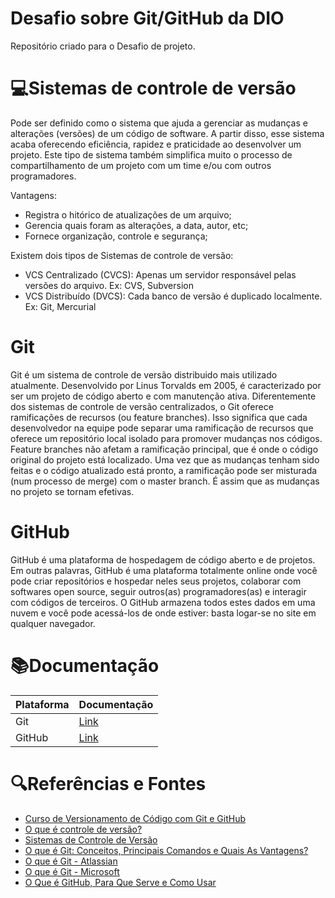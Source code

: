 # Desafio sobre Git/GitHub da DIO

Repositório criado para o Desafio de projeto.


# 💻Sistemas de controle de versão
  Pode ser definido como o sistema que ajuda a gerenciar as mudanças e alterações (versões) de um código de software. A partir disso, esse sistema acaba oferecendo eficiência, rapidez e praticidade ao desenvolver um projeto.
  Este tipo de sistema também simplifica muito o processo de compartilhamento de um projeto com um time e/ou com outros programadores.

Vantagens:
- Registra o hitórico de atualizações de um arquivo;
- Gerencia quais foram as alterações, a data, autor, etc;
- Fornece organização, controle e segurança;

Existem dois tipos de Sistemas de controle de versão:
- VCS Centralizado (CVCS): Apenas um servidor responsável pelas versões do arquivo. Ex: CVS, Subversion
- VCS Distribuído (DVCS): Cada banco de versão é duplicado localmente. Ex: Git, Mercurial


# Git
  Git é um sistema de controle de versão distribuido mais utilizado atualmente. Desenvolvido por Linus Torvalds em 2005, é caracterizado por ser um projeto de código aberto e com manutenção ativa.
  Diferentemente dos sistemas de controle de versão centralizados, o Git oferece ramificações de recursos (ou feature branches). Isso significa que cada desenvolvedor na equipe pode separar uma ramificação de recursos que oferece um repositório local isolado para promover mudanças nos códigos.
  Feature branches não afetam a ramificação principal, que é onde o código original do projeto está localizado. Uma vez que as mudanças tenham sido feitas e o código atualizado está pronto, a ramificação pode ser misturada (num processo de merge) com o master branch. É assim que as mudanças no projeto se tornam efetivas.


# GitHub
  GitHub é uma plataforma de hospedagem de código aberto e de projetos. Em outras palavras, GitHub é uma plataforma totalmente online onde você pode criar repositórios e hospedar neles seus projetos, colaborar com softwares open source, seguir outros(as) programadores(as) e interagir com códigos de terceiros.
  O GitHub armazena todos estes dados em uma nuvem e você pode acessá-los de onde estiver: basta logar-se no site em qualquer navegador.

# 📚Documentação

|Plataforma|Documentação|
|------------|------------|
|Git|[Link](https://git-scm.com/docs)|
|GitHub|[Link](https://docs.github.com/en/get-started)|

# 🔍Referências e Fontes
- [Curso de Versionamento de Código com Git e GitHub](https://web.dio.me/course/versionamento-de-codigo-com-git-e-github/learning/f3cbaa66-efbd-4c25-842e-2069c188c066)
- [O que é controle de versão?](https://www.atlassian.com/br/git/tutorials/what-is-version-control)
- [Sistemas de Controle de Versão](https://www.devmedia.com.br/sistemas-de-controle-de-versao/24574)
- [O que é Git: Conceitos, Principais Comandos e Quais As Vantagens?](https://kenzie.com.br/blog/o-que-e-git/)
- [O que é Git - Atlassian](https://www.atlassian.com/br/git/tutorials/what-is-git)
- [O que é Git - Microsoft](https://learn.microsoft.com/pt-br/devops/develop/git/what-is-git)
- [O Que é GitHub, Para Que Serve e Como Usar](https://www.hostinger.com.br/tutoriais/o-que-github#O_Que_e_Git)
